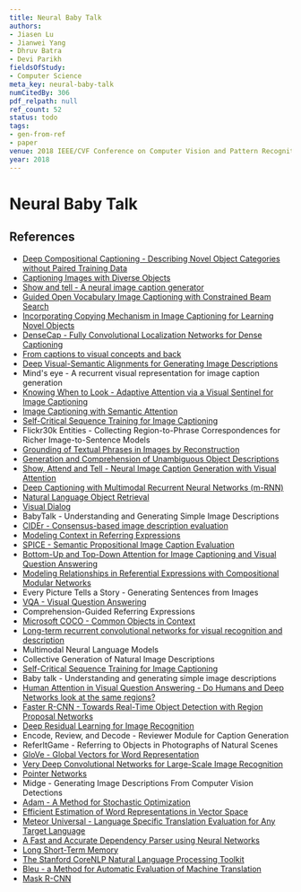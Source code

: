 ```yaml
---
title: Neural Baby Talk
authors:
- Jiasen Lu
- Jianwei Yang
- Dhruv Batra
- Devi Parikh
fieldsOfStudy:
- Computer Science
meta_key: neural-baby-talk
numCitedBy: 306
pdf_relpath: null
ref_count: 52
status: todo
tags:
- gen-from-ref
- paper
venue: 2018 IEEE/CVF Conference on Computer Vision and Pattern Recognition
year: 2018
---
```


# Neural Baby Talk

## References

- [Deep Compositional Captioning - Describing Novel Object Categories without Paired Training Data](./deep-compositional-captioning-describing-novel-object-categories-without-paired-training-data.md)
- [Captioning Images with Diverse Objects](./captioning-images-with-diverse-objects.md)
- [Show and tell - A neural image caption generator](./show-and-tell-a-neural-image-caption-generator.md)
- [Guided Open Vocabulary Image Captioning with Constrained Beam Search](./guided-open-vocabulary-image-captioning-with-constrained-beam-search.md)
- [Incorporating Copying Mechanism in Image Captioning for Learning Novel Objects](./incorporating-copying-mechanism-in-image-captioning-for-learning-novel-objects.md)
- [DenseCap - Fully Convolutional Localization Networks for Dense Captioning](./densecap-fully-convolutional-localization-networks-for-dense-captioning.md)
- [From captions to visual concepts and back](./from-captions-to-visual-concepts-and-back.md)
- [Deep Visual-Semantic Alignments for Generating Image Descriptions](./deep-visual-semantic-alignments-for-generating-image-descriptions.md)
- Mind's eye - A recurrent visual representation for image caption generation
- [Knowing When to Look - Adaptive Attention via a Visual Sentinel for Image Captioning](./knowing-when-to-look-adaptive-attention-via-a-visual-sentinel-for-image-captioning.md)
- [Image Captioning with Semantic Attention](./image-captioning-with-semantic-attention.md)
- [Self-Critical Sequence Training for Image Captioning](./self-critical-sequence-training-for-image-captioning.md)
- Flickr30k Entities - Collecting Region-to-Phrase Correspondences for Richer Image-to-Sentence Models
- [Grounding of Textual Phrases in Images by Reconstruction](./grounding-of-textual-phrases-in-images-by-reconstruction.md)
- [Generation and Comprehension of Unambiguous Object Descriptions](./generation-and-comprehension-of-unambiguous-object-descriptions.md)
- [Show, Attend and Tell - Neural Image Caption Generation with Visual Attention](./show-attend-and-tell-neural-image-caption-generation-with-visual-attention.md)
- [Deep Captioning with Multimodal Recurrent Neural Networks (m-RNN)](./deep-captioning-with-multimodal-recurrent-neural-networks-m-rnn.md)
- [Natural Language Object Retrieval](./natural-language-object-retrieval.md)
- [Visual Dialog](./visual-dialog.md)
- BabyTalk - Understanding and Generating Simple Image Descriptions
- [CIDEr - Consensus-based image description evaluation](./cider-consensus-based-image-description-evaluation.md)
- [Modeling Context in Referring Expressions](./modeling-context-in-referring-expressions.md)
- [SPICE - Semantic Propositional Image Caption Evaluation](./spice-semantic-propositional-image-caption-evaluation.md)
- [Bottom-Up and Top-Down Attention for Image Captioning and Visual Question Answering](./bottom-up-and-top-down-attention-for-image-captioning-and-visual-question-answering.md)
- [Modeling Relationships in Referential Expressions with Compositional Modular Networks](./modeling-relationships-in-referential-expressions-with-compositional-modular-networks.md)
- Every Picture Tells a Story - Generating Sentences from Images
- [VQA - Visual Question Answering](./vqa-visual-question-answering.md)
- Comprehension-Guided Referring Expressions
- [Microsoft COCO - Common Objects in Context](./microsoft-coco-common-objects-in-context.md)
- [Long-term recurrent convolutional networks for visual recognition and description](./long-term-recurrent-convolutional-networks-for-visual-recognition-and-description.md)
- Multimodal Neural Language Models
- Collective Generation of Natural Image Descriptions
- [Self-Critical Sequence Training for Image Captioning](./self-critical-sequence-training-for-image-captioning.md)
- Baby talk - Understanding and generating simple image descriptions
- [Human Attention in Visual Question Answering - Do Humans and Deep Networks look at the same regions?](./human-attention-in-visual-question-answering-do-humans-and-deep-networks-look-at-the-same-regions.md)
- [Faster R-CNN - Towards Real-Time Object Detection with Region Proposal Networks](./faster-r-cnn-towards-real-time-object-detection-with-region-proposal-networks.md)
- [Deep Residual Learning for Image Recognition](./deep-residual-learning-for-image-recognition.md)
- Encode, Review, and Decode - Reviewer Module for Caption Generation
- ReferItGame - Referring to Objects in Photographs of Natural Scenes
- [GloVe - Global Vectors for Word Representation](./glove-global-vectors-for-word-representation.md)
- [Very Deep Convolutional Networks for Large-Scale Image Recognition](./very-deep-convolutional-networks-for-large-scale-image-recognition.md)
- [Pointer Networks](./pointer-networks.md)
- Midge - Generating Image Descriptions From Computer Vision Detections
- [Adam - A Method for Stochastic Optimization](./adam-a-method-for-stochastic-optimization.md)
- [Efficient Estimation of Word Representations in Vector Space](./efficient-estimation-of-word-representations-in-vector-space.md)
- [Meteor Universal - Language Specific Translation Evaluation for Any Target Language](./meteor-universal-language-specific-translation-evaluation-for-any-target-language.md)
- [A Fast and Accurate Dependency Parser using Neural Networks](./a-fast-and-accurate-dependency-parser-using-neural-networks.md)
- [Long Short-Term Memory](./long-short-term-memory.md)
- [The Stanford CoreNLP Natural Language Processing Toolkit](./the-stanford-corenlp-natural-language-processing-toolkit.md)
- [Bleu - a Method for Automatic Evaluation of Machine Translation](./bleu-a-method-for-automatic-evaluation-of-machine-translation.md)
- [Mask R-CNN](./mask-r-cnn.md)
